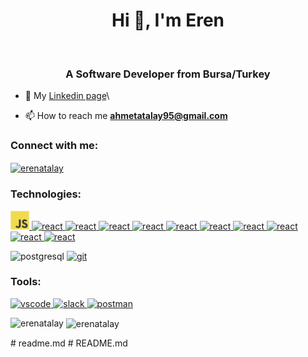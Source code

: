 <h1 align="center">Hi 👋, I'm Eren</h1><br>
<h3 align="center">A Software Developer from Bursa/Turkey</h3>


- 📝 My [Linkedin page](https://www.linkedin.com/in/ahmeterenatalay/)\

- 📫 How to reach me **ahmetatalay95@gmail.com**

<h3 align="left">Connect with me:</h3>
<p align="left">
<a href="https://www.linkedin.com/in/ahmeterenatalay/" target="blank"><img align="center" src="https://cdn-icons-png.flaticon.com/512/174/174857.png" alt="erenatalay" height="30" width="30" /></a>
</p>

<h3 align="left">Technologies:</h3>
<a href="https://developer.mozilla.org/en-US/docs/Web/JavaScript" target="_blank"> <img src="https://raw.githubusercontent.com/devicons/devicon/master/icons/javascript/javascript-original.svg" alt="javascript" width="30" height="30"/> </a> 
<a href="https://reactjs.org/" target="_blank"> <img src="https://upload.wikimedia.org/wikipedia/commons/thumb/4/47/React.svg/1200px-React.svg.png" alt="react" width="33" height="30"/> </a> 
<a href="https://www.typescriptlang.org/" target="_blank"> <img src="https://upload.wikimedia.org/wikipedia/commons/thumb/4/4c/Typescript_logo_2020.svg/300px-Typescript_logo_2020.svg.png" alt="react" width="33" height="30"/> </a> 
<a href="#" target="_blank"> <img src="https://www.javatpoint.com/js/nodejs/images/node-js-tutorial.png" alt="react" width="33" height="30"/> </a> 
<a href="#" target="_blank"> <img src="https://pbs.twimg.com/profile_images/1163911054788833282/AcA2LnWL_400x400.jpg" alt="react" width="33" height="30"/> </a> 
<a href="#" target="_blank"> <img src="https://w7.pngwing.com/pngs/219/411/png-transparent-docker-logo-kubernetes-microservices-cloud-computing-dockers-logo-text-logo-cloud-computing-thumbnail.png" alt="react" width="33" height="30"/> </a> 
<a href="#" target="_blank"> <img src="https://cdn4.iconfinder.com/data/icons/redis-2/1451/Untitled-2-512.png" alt="react" width="33" height="30"/> </a> 
<a href="#" target="_blank"> <img src="https://upload.wikimedia.org/wikipedia/commons/thumb/9/95/Vue.js_Logo_2.svg/1200px-Vue.js_Logo_2.svg.png" alt="react" width="33" height="30"/> </a>
<a href="#" target="_blank"> <img src="https://upload.wikimedia.org/wikipedia/commons/thumb/d/d5/CSS3_logo_and_wordmark.svg/1200px-CSS3_logo_and_wordmark.svg.png" alt="react" width="33" height="30"/> </a>
<a href="#" target="_blank"> <img src="https://upload.wikimedia.org/wikipedia/commons/thumb/6/61/HTML5_logo_and_wordmark.svg/2048px-HTML5_logo_and_wordmark.svg.png" alt="react" width="33" height="30"/> </a>
<a href="#" target="_blank"> <img src="https://w7.pngwing.com/pngs/956/695/png-transparent-mongodb-original-wordmark-logo-icon-thumbnail.png" alt="react" width="33" height="30"/> </a>


<p align="left"> 
<a target="_blank"> <img src="https://cdn-icons-png.flaticon.com/512/5968/5968342.png" alt="postgresql" width="30" height="30"/> </a>
<a href="https://git-scm.com/" target="_blank"> <img src="https://www.vectorlogo.zone/logos/git-scm/git-scm-icon.svg" alt="git" width="30" height="30"/> </a>

  
<h3 align="left">Tools:</h3>
<a href="https://code.visualstudio.com/" target="_blank"> <img src="https://upload.wikimedia.org/wikipedia/commons/thumb/9/9a/Visual_Studio_Code_1.35_icon.svg/1024px-Visual_Studio_Code_1.35_icon.svg.png" alt="vscode" width="30" height="30"/> </a>
<a href="https://slack.com/intl/en-tr/" target="_blank"> <img src="https://cdn.brandfolder.io/5H442O3W/as/pl546j-7le8zk-4nzzs1/Slack_Mark_Web.png" alt="slack" width="37" height="37"/> </a>
<a href="https://postman.com" target="_blank"> <img src="https://www.vectorlogo.zone/logos/getpostman/getpostman-icon.svg" alt="postman" width="30" height="30"/> </a> 
</p>

<p><img align="left" src="https://github-readme-stats.vercel.app/api/top-langs?username=erenatalay&show_icons=true&theme=radical&locale=en&layout=compact" alt="erenatalay" /></p>

<p>&nbsp;<img align="center" src="https://github-readme-stats.vercel.app/api?username=erenatalay&show_icons=true&theme=radical&locale=en&count_private=true&hide=issues" alt="erenatalay" width="50%" /></p>

<div>
 </div>#   r e a d m e . m d 
 
 #   R E A D M E . m d 
 
 